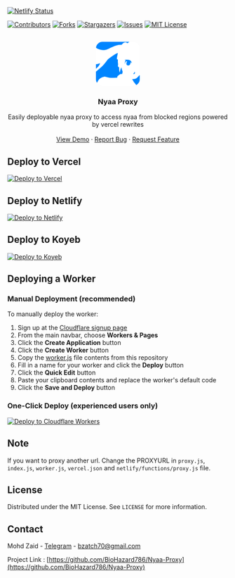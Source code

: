 [![Netlify Status](https://api.netlify.com/api/v1/badges/f96ae740-f58f-48b2-826a-0caccece96e3/deploy-status)](https://app.netlify.com/projects/nyaa-proxy/deploys)

[![Contributors][contributors-shield]][contributors-url]
[![Forks][forks-shield]][forks-url]
[![Stargazers][stars-shield]][stars-url]
[![Issues][issues-shield]][issues-url]
[![MIT License][license-shield]][license-url]

<!-- PROJECT LOGO -->
<br />
<div align="center">
  <a href="https://github.com/BioHazard786/Nyaa-Proxy">
    <img src="nyaa.png" alt="Logo" width="100" height="100" style="border-radius:15px">
  </a>

  <h3 align="center">Nyaa Proxy</h3>

  <p align="center">
    Easily deployable nyaa proxy to access nyaa from blocked regions powered by vercel rewrites
    <br />
    <br />
    <a href="https://nyaa-proxy.netlify.app/">View Demo</a>
    ·
    <a href="https://github.com/BioHazard786/Nyaa-Proxy/issues">Report Bug</a>
    ·
    <a href="https://github.com/BioHazard786/Nyaa-Proxy/issues">Request Feature</a>
  </p>
</div>

## Deploy to Vercel

[![Deploy to Vercel](https://vercel.com/button)](https://vercel.com/import/project?template=https://github.com/BioHazard786/Nyaa-Proxy)

## Deploy to Netlify

[![Deploy to Netlify](https://www.netlify.com/img/deploy/button.svg)](https://app.netlify.com/start/deploy?repository=https://github.com/BioHazard786/Nyaa-Proxy)

## Deploy to Koyeb

[![Deploy to Koyeb](https://www.koyeb.com/static/images/deploy/button.svg)](https://app.koyeb.com/deploy?type=git&repository=github.com/BioHazard786/Nyaa-Proxy&branch=master&name=Nyaa-Proxy&builder=dockerfile&ports=8000;http;/)

## Deploying a Worker

### Manual Deployment (recommended)

To manually deploy the worker:

1. Sign up at the [Cloudflare signup page](https://www.cloudflare.com/sign-up)
2. From the main navbar, choose **Workers & Pages**
3. Click the **Create Application** button
4. Click the **Create Worker** button
5. Copy the [worker.js](https://github.com/uoosef/bepass-worker/blob/main/dist/worker.js) file contents from this repository
6. Fill in a name for your worker and click the **Deploy** button
7. Click the **Quick Edit** button
8. Paste your clipboard contents and replace the worker's default code
9. Click the **Save and Deploy** button

### One-Click Deploy (experienced users only)

[![Deploy to Cloudflare Workers](https://deploy.workers.cloudflare.com/button)](https://deploy.workers.cloudflare.com/?url=https://github.com/BioHazard786/Nyaa-Proxy)

## Note

If you want to proxy another url. Change the PROXYURL in `proxy.js`, `index.js`, `worker.js`, `vercel.json` and `netlify/functions/proxy.js` file.

## License

Distributed under the MIT License. See `LICENSE` for more information.

## Contact

Mohd Zaid - [Telegram](https://t.me/LuLu786) - bzatch70@gmail.com

Project Link : [https://github.com/BioHazard786/Nyaa-Proxy](https://github.com/BioHazard786/Nyaa-Proxy)

[contributors-shield]: https://img.shields.io/github/contributors/BioHazard786/Nyaa-Proxy.svg?style=for-the-badge
[contributors-url]: https://github.com/BioHazard786/Nyaa-Proxy/graphs/contributors
[forks-shield]: https://img.shields.io/github/forks/BioHazard786/Nyaa-Proxy.svg?style=for-the-badge
[forks-url]: https://github.com/BioHazard786/Nyaa-Proxy/network/members
[stars-shield]: https://img.shields.io/github/stars/BioHazard786/Nyaa-Proxy.svg?style=for-the-badge
[stars-url]: https://github.com/BioHazard786/Nyaa-Proxy/stargazers
[issues-shield]: https://img.shields.io/github/issues/BioHazard786/Nyaa-Proxy.svg?style=for-the-badge
[issues-url]: https://github.com/BioHazard786/Nyaa-Proxy/issues
[license-shield]: https://img.shields.io/github/license/BioHazard786/Nyaa-Proxy.svg?style=for-the-badge
[license-url]: https://github.com/BioHazard786/Nyaa-Proxy/blob/master/LICENSE
